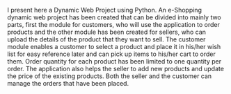 
I present here a Dynamic Web Project using Python. An e-Shopping dynamic web project has been created that can be divided into mainly two parts, first the module for customers, who will use the application to order products and the other module has been created for sellers, who can upload the details of the product that they want to sell. The customer module enables a customer to select a product and place it in his/her wish list for easy reference later and can pick up items to his/her cart to order them. Order quantity for each product has been limited to one quantity per order. The application also helps the seller to add new products and update the price of the existing products. Both the seller and the customer can manage the orders that have been placed.
